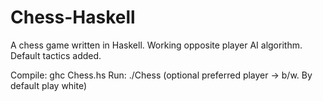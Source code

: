 # Chess-Haskell

A chess game written in Haskell. Working opposite player AI algorithm. Default tactics added.

Compile: ghc Chess.hs
Run: ./Chess (optional preferred player -> b/w. By default play white)

